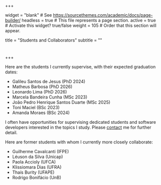 +++

widget = "blank"  # See https://sourcethemes.com/academic/docs/page-builder/
headless = true  # This file represents a page section.
active = true  # Activate this widget? true/false
weight = 105  # Order that this section will appear.

title = "Students and Collaborators"
subtitle = ""

# 

+++

Here are the students I currently supervise, with their expected graduation dates:

* Galileu Santos de Jesus (PhD 2024)
* Matheus Barbosa (PhD 2026)
* Leonardo Lima (PhD 2026)
* Marcela Bandeira Cunha (MSc 2023)
* João Pedro Henrique Santos Duarte (MSc 2025)
* Toni Maciel (BSc 2023)
* Amanda Moraes (BSc 2024)

I often have opportunities for supervising dedicated students and software developers interested in the topics I study. Please [contact](#contact) me for further detail. 

Here are former students with whom I currently more closely collaborate:

* Guilherme Cavalcanti (IFPE)
* Léuson da Silva (Unicap)
* Paola Accioly (UFCA)
* Klissiomara Dias (UFRA)
* Thaís Burity (UFAPE)
* Rodrigo Bonifácio (UnB)
